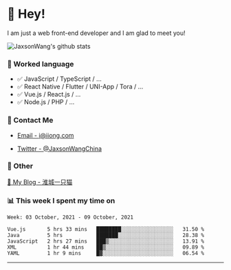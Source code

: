 # 👋 Hey!

I am just a web front-end developer and I am glad to meet you!

![JaxsonWang's github stats](https://github-readme-stats.vercel.app/api?username=JaxsonWang&&show_icons=true&&title_color=1abc9c&&icon_color=1abc9c)


### 📝 Worked language

- ✅ JavaScript / TypeScript / ...
- ✅ React Native / Flutter / UNI-App / Tora / ...
- ✅ Vue.js / React.js / ...
- ✅ Node.js / PHP / ...

### 📮 Contact Me

- [Email - i@iiong.com](mailto:i@iiong.com)

- [Twitter - @JaxsonWangChina](https://twitter.com/JaxsonWangChina)

### 🤪 Other

[📌 My Blog - 淮城一只猫](https://iiong.com)

### 📊 This week I spent my time on

<!--START_SECTION:waka-->
```text
Week: 03 October, 2021 - 09 October, 2021

Vue.js       5 hrs 33 mins   ████████░░░░░░░░░░░░░░░░░   31.50 % 
Java         5 hrs           ███████░░░░░░░░░░░░░░░░░░   28.38 % 
JavaScript   2 hrs 27 mins   ███▒░░░░░░░░░░░░░░░░░░░░░   13.91 % 
XML          1 hr 44 mins    ██▒░░░░░░░░░░░░░░░░░░░░░░   09.89 % 
YAML         1 hr 9 mins     █▓░░░░░░░░░░░░░░░░░░░░░░░   06.54 % 
```
<!--END_SECTION:waka-->

---
